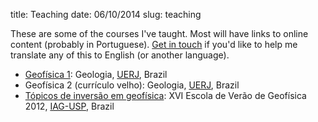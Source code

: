 title: Teaching
date: 06/10/2014
slug: teaching

These are some of the courses I've taught.
Most will have links to online content (probably in Portuguese).
[Get in touch](http://www.leouieda.com)
if you'd like to help me translate any of this to English
(or another language).


* [Geofísica 1](http://leouieda.com/geofisica1): Geologia, [UERJ][uerj], Brazil
* Geofísica 2 (currículo velho): Geologia, [UERJ][uerj], Brazil
* [Tópicos de inversão em geofísica](https://github.com/pinga-lab/inversao-iag-2012):
  XVI Escola de Verão de Geofísica 2012, [IAG-USP][iag], Brazil

[uerj]: http://www.uerj.br/
[iag]: http://www.iag.usp.br/
